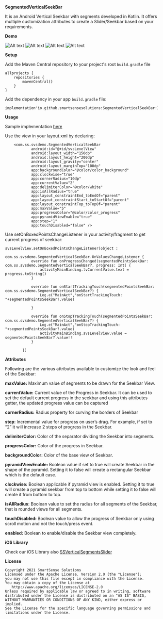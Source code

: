 **SegmentedVerticalSeekBar**


It is an Android Vertical Seekbar with segments developed in Kotlin. It offers multiple customization attributes to create a Slider/Seekbar based on your requirements.

**Demo**

![Alt text](https://github.com/smartSenseSolutions/SegmentedVerticalSeekBarDemo/blob/main/preview/1.gif)
![Alt text](https://github.com/smartSenseSolutions/SegmentedVerticalSeekBarDemo/blob/main/preview/2.gif)
![Alt text](https://github.com/smartSenseSolutions/SegmentedVerticalSeekBarDemo/blob/main/preview/3.gif)
![Alt text](https://github.com/smartSenseSolutions/SegmentedVerticalSeekBarDemo/blob/main/preview/4.gif)

**Setup**

Add the Maven Central repository to your project's root ```build.gradle``` file
```
allprojects {
    repositories {
        mavenCentral()
    }
}
```

Add the dependency in your app ```build.gradle``` file:
```
implementation'io.github.smartsensesolutions:SegmentedVerticalSeekBar:1.0.0'

```
**Usage**

Sample implementation [here](https://github.com/smartSenseSolutions/SegmentedVerticalSeekBarDemo/tree/main/app)

Use the view in your layout.xml by declaring:

```
	<com.ss.svsdemo.SegmentedVerticalSeekBar
            android:id="@+id/svsLevelView"
            android:layout_width="150dp"
            android:layout_height="200dp"
            android:layout_gravity="center"
            android:layout_marginTop="100dp"
            app:backgroundColor="@color/color_background"
            app:clockwise="true"
            app:cornerRadius="10dp"
            app:currentValue="2"
            app:delimiterColor="@color/white"
            app:isAllRadius="true"
            app:layout_constraintEnd_toEndOf="parent"
            app:layout_constraintStart_toStartOf="parent"
            app:layout_constraintTop_toTopOf="parent"
            app:maxValue="5"
            app:progressColor="@color/color_progress"
            app:pyramidViewEnable="true"
            app:step="1"
            app:touchDisabled="false" />
```

Use setOnBoxedPointsChangeListener in your activity/fragment to get current progress of seekbar:

```
svsLevelView.setOnBoxedPointsChangeListener(object :
            com.ss.svsdemo.SegmentedVerticalSeekBar.OnValuesChangeListener {
            override fun onProgressChanged(segmentedPointsSeekBar: com.ss.svsdemo.SegmentedVerticalSeekBar?, progress: Int) {
                activityMainBinding.tvCurrentValue.text = progress.toString()
            }
 
            override fun onStartTrackingTouch(segmentedPointsSeekBar: com.ss.svsdemo.SegmentedVerticalSeekBar?) {
                Log.e("MainAct","onStartTrackingTouch: "+segmentedPointsSeekBar?.value)
 
            }
 
            override fun onStopTrackingTouch(segmentedPointsSeekBar: com.ss.svsdemo.SegmentedVerticalSeekBar?) {
                Log.e("MainAct","onStopTrackingTouch: "+segmentedPointsSeekBar?.value)
                activityMainBinding.svsLevelView.value = segmentedPointsSeekBar?.value!!
            }
 
        })
```

**Attributes**

Following are the various attributes available to customize the look and feel of the Seekbar:

**maxValue:** Maximum value of segments to be drawn for the Seekbar View.

**currentValue:** Current value of the Progress in Seekbar. It can be used to set the default current progress in the seekbar and using this attributes getter, the updated progress value can be captured

**cornerRadius:** Radius property for curving the borders of Seekbar

**step:** Incremental value for progress on user’s drag. For example, if set to “2” it will increase 2 steps of progress in the Seekbar.

**delimiterColor:** Color of the separator dividing the Seekbar into segments.

**progressColor:** Color of the progress in Seekbar.

**backgroundColor:** Color of the base view of Seekbar.

**pyramidViewEnable:** Boolean value if set to true will create Seekbar in the shape of the pyramid. Setting it to false will create a rectangular Seekbar which is the default case.

**clockwise:** Boolean applicable if pyramid view is enabled. Setting it to true will create a pyramid seekbar from top to bottom while setting it to false will create it from bottom to top.

**isAllRadius:** Boolean value to set the radius for all segments of the Seekbar, that is rounded views for all segments.

**touchDisabled:** Boolean value to allow the progress of Seekbar only using scroll motion and not the touch/press event.

**enabled:** Boolean to enable/disable the Seekbar view completely.
 
 
 
 

**iOS Library**

Check our iOS Library also [SSVerticalSegmentsSlider](https://github.com/smartSenseSolutions/SSVerticalSegmentsSlider)
 
**License**
```
Copyright 2021 SmartSense Solutions
Licensed under the Apache License, Version 2.0 (the "License");
you may not use this file except in compliance with the License.
You may obtain a copy of the License at
   http://www.apache.org/licenses/LICENSE-2.0
Unless required by applicable law or agreed to in writing, software
distributed under the License is distributed on an "AS IS" BASIS,
WITHOUT WARRANTIES OR CONDITIONS OF ANY KIND, either express or implied.
See the License for the specific language governing permissions and limitations under the License.
```
